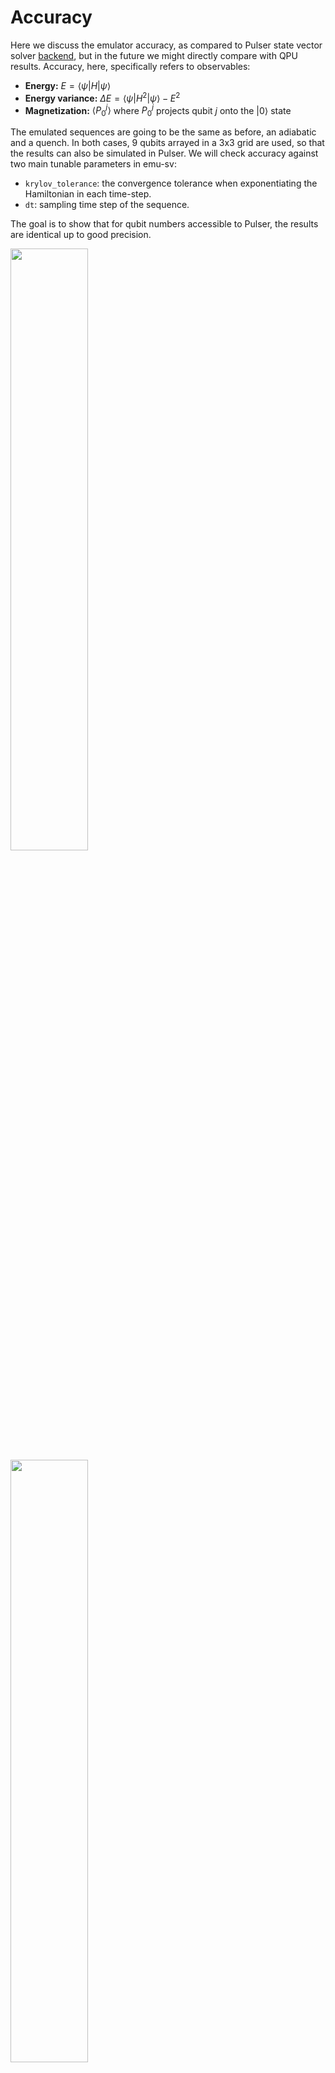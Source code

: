 # Accuracy

Here we discuss the emulator accuracy, as compared to Pulser state vector solver [backend](https://pulser.readthedocs.io/en/stable/tutorials/simulating.html), but in the future we might directly compare with QPU results.
Accuracy, here, specifically refers to observables:

- __Energy:__ $E = \langle\psi|H|\psi\rangle$
- __Energy variance:__ $\Delta E = \langle\psi|H^2|\psi\rangle-E^2$
- __Magnetization:__ $\langle P_{0}^j\rangle$ where $P_{0}^j$ projects qubit $j$ onto the $|0\rangle$ state

The emulated sequences are going to be the same as before, an adiabatic and a quench. In both cases, 9 qubits arrayed in a 3x3 grid are used, so that the results can also be simulated in Pulser. We will check accuracy against two main tunable parameters in emu-sv:

- `krylov_tolerance`: the convergence tolerance when exponentiating the Hamiltonian in each time-step.
- `dt`: sampling time step of the sequence.

The goal is to show that for qubit numbers accessible to Pulser, the results are identical up to good precision.

<img src="../benchmark_plots/emu_sv_adiabatic_afm_state.png"  width="49.7%">
<img src="../benchmark_plots/emu_sv_quench_fidelity.png"  width="49.7%">

It is worth noting that for the quench sequence (where the Hamiltonian is constant in time), emu-sv is more accurate. The evolution method used by emu-sv, evolving the system by assuming the Hamiltonian is constant for intervals of length `dt` is exact in this case. The `krylov_tolerance` is an estimate of the error incurred in each time-step, which experimentally overestimates the error for values < `1e-8`, and the deviation with pulser is an order of magnitude larger. This is consistent with the accuracy settings used by pulser-simulation internally.

This is interesting to contrast with the results for the adiabatic sequence, where the emu-sv solver shows deviations from pulser-simulation due to the assumption of piecewise-constant Hamiltonian. The difference between pulser-simulation and emu-sv decreases with decreasing `dt`, as the step-function used by emu-sv more closely resembles the qubic interpolation done by pulser-simulation. Which emulator should be considered closer to the truth depends on what is desired. When hardware modulation is taken into account, response times in the QPU hardware make the actual time-dependent Hamiltonian smooth as a function of time, and the qubic interpolation in pulser-simulation is closer to the truth. When ignoring hardware modulation, one assumes a model of the hardware where the laser is piecewise constant, and switches discretely at the device resolution. This implies emu-sv models the abstract ideal device more closely. That said, agreement between pulser-simulation and emu-sv is likely to be good enough for most applications.

